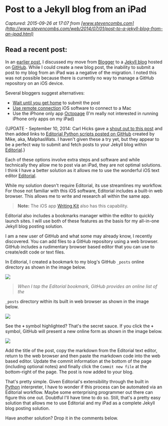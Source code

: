 # Post to a Jekyll blog from an iPad

_Captured: 2015-09-26 at 17:07 from [www.stevencombs.com](http://www.stevencombs.com/web/2014/07/01/post-to-a-jekyll-blog-from-an-ipad.html)_

## Read a recent post:

In an [earlier post](http://www.stevencombs.com/web/2014/06/13/why-i-moved-from-blogger-to-jekyll.html), I discussed my move from [Blogger](https://www.blogger.com) to a [Jekyll blog](http://jekyllrb.com/) hosted on [GitHub](https://github.com/). While I could create a new blog post, the inability to submit a post to my blog from an iPad was a negative of the migration. I noted this was not possible because there is currently no way to manage a GitHub repository on an iOS device.

Several bloggers suggest alternatives:

  * [Wait until you get home](http://www.garron.me/en/blog/blogging-from-ipad-jekyll-dropbox.html) to submit the post
  * [Use remote connection](http://www.candlerblog.com/2012/04/01/remote-octopress-workflow/) iOS software to connect to a Mac
  * Use the iPhone only app [Octopage](https://itunes.apple.com/us/app/octopart/id592802548?mt=8&uo=4&at=10l9vL) (I'm really not interested in running iPhone only apps on my iPad)

{UPDATE - September 10, 2014: Carl Hicks gave a [shout out to this post](http://carlhicks.me/mobile-jekyll-posting/) and then added links to [Editorial Python scripts posted on GitHub](https://gist.github.com/MalphasWats) created by Mike, aka, MalphasWats. I haven't given these a try yet, but they appear to be a perfect way to submit and fetch posts to your Jekyll blog within [Editorial](https://itunes.apple.com/us/app/editorial/id673907758?mt=8&uo=4&at=10l9vL).}

Each of these options involve extra steps and software and while technically they allow me to post via an iPad, they are not optimal solutions. I think I have a better solution as it allows me to use the wonderful iOS text editor [Editorial](https://itunes.apple.com/us/app/editorial/id673907758?mt=8&uo=4&at=10l9vL).

While my solution doesn't require Editorial, its use streamlines my workflow. For those not familiar with this iOS software, Editorial includes a built-in web browser. This allows me to write and research all within the same app.

> **Note:** The iOS app [Writing Kit](https://itunes.apple.com/us/app/writing-kit-research-write/id426208994?mt=8&uo=4&at=10l9vL) also has this capability.

Editorial also includes a bookmarks manager within the editor to quickly launch sites. I will use both of these features as the basis for my all-in-one Jekyll blog posting solution.

I am a new user of GitHub and what some may already know, I recently discovered. You can add files to a GitHub repository using a web browser. GitHub includes a rudimentary browser based editor that you can use to create/edit code or text files.

In Editorial, I created a bookmark to my blog's GitHub `_posts` online directory as shown in the image below.

![](http://www.stevencombs.com/images/posts/2014-07-01-editorial-posts-bookmark.png)

> _When I tap the Editorial bookmark, GitHub provides an online list of the_

`_posts` directory within its built in web browser as shown in the image below.

![](http://www.stevencombs.com/images/posts/2014-07-01-jekyll-posts.png)

See the **`+`** symbol highlighted? That's the secret sauce. If you click the **`+`** symbol, GitHub will present a new online form as shown in the image below.

![](http://www.stevencombs.com/images/posts/2014-07-01-jekyll-posts-form.png)

Add the title of the post, copy the markdown from the Editorial text editor, return to the web browser and then paste the markdown code into the web based editor. Update the commit information at the bottom of the page (including optional notes) and finally click the `Commit new file` at the bottom-right of the page. The post is now added to your blog.

That's pretty simple. Given Editorial's extensibility through the built in [Python](https://www.python.org/) interpreter, I have to wonder if this process can be automated via an Editorial workflow. Maybe some enterprising programmer out there can figure this one out. Doubtful I'll have time to do so. Still, that's a pretty easy solution that allows me to use Editorial and my iPad as a complete Jekyll blog posting solution.

Have another solution? Drop it in the comments below.
